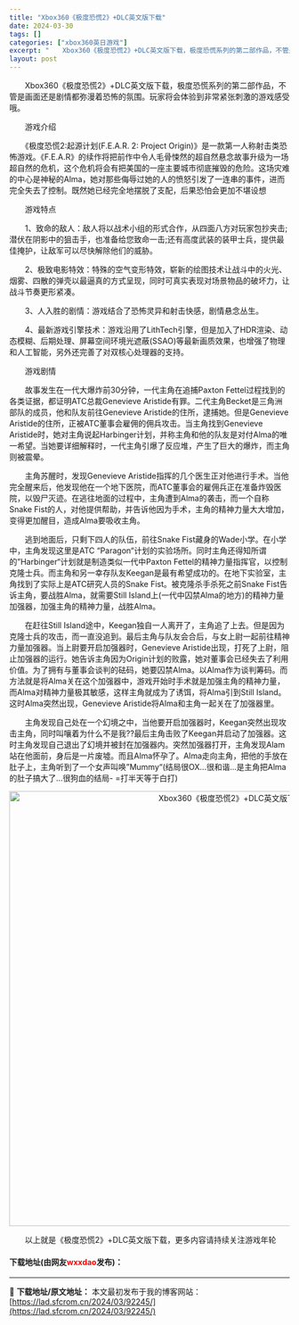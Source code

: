 ```yaml
---
title: "Xbox360《极度恐慌2》+DLC英文版下载"
date: 2024-03-30
tags: []
categories: ["xbox360英日游戏"]
excerpt: "　　Xbox360《极度恐慌2》+DLC英文版下载，极度恐慌系列的第二部作品，不管是画面还是剧情都弥漫着恐怖的氛围。玩家将会体验到非常紧张刺激的游戏感受哦。 　　游戏介绍 　　《极度恐慌2:起源计划(F.E.A.R. 2: Project Origin)》是一款第一人称射击类恐怖游戏。《F.E.A.&hellip;"
layout: post
---
```


 <p>　　Xbox360《极度恐慌2》+DLC英文版下载，极度恐慌系列的第二部作品，不管是画面还是剧情都弥漫着恐怖的氛围。玩家将会体验到非常紧张刺激的游戏感受哦。</p> <p>　　游戏介绍</p> <p>　　《极度恐慌2:起源计划(F.E.A.R. 2: Project Origin)》是一款第一人称射击类恐怖游戏。《F.E.A.R》的续作将把前作中令人毛骨悚然的超自然悬念故事升级为一场超自然的危机，这个危机将会有把美国的一座主要城市彻底摧毁的危险。这场灾难的中心是神秘的Alma，她对那些侮辱过她的人的愤怒引发了一连串的事件，进而完全失去了控制。既然她已经完全地摆脱了支配，后果恐怕会更加不堪设想</p> <p>　　游戏特点</p> <p>　　1、致命的敌人：敌人将以战术小组的形式合作，从四面八方对玩家包抄夹击;潜伏在阴影中的狙击手，也准备给您致命一击;还有高度武装的装甲士兵，提供最佳掩护，让敌军可以尽快解除他们的威胁。</p> <p>　　2、极致电影特效：特殊的空气变形特效，崭新的绘图技术让战斗中的火光、烟雾、四散的弹壳以最逼真的方式呈现，同时可真实表现对场景物品的破坏力，让战斗节奏更形紧凑。</p> <p>　　3、人入胜的剧情：游戏结合了恐怖灵异和射击快感，剧情悬念丛生。</p> <p>　　4、最新游戏引擎技术：游戏沿用了LithTech引擎，但是加入了HDR渲染、动态模糊、后期处理、屏幕空间环境光遮蔽(SSAO)等最新画质效果，也增强了物理和人工智能，另外还完善了对双核心处理器的支持。</p> <p>　　游戏剧情</p> <p>　　故事发生在一代大爆炸前30分钟，一代主角在追捕Paxton Fettel过程找到的各类证据，都证明ATC总裁Genevieve Aristide有罪。二代主角Becket是三角洲部队的成员，他和队友前往Genevieve Aristide的住所，逮捕她。但是Genevieve Aristide的住所，正被ATC董事会雇佣的佣兵攻击。当主角找到Genevieve Aristide时，她对主角说起Harbinger计划，并称主角和他的队友是对付Alma的唯一希望。当她要详细解释时，一代主角引爆了反应堆，产生了巨大的爆炸，而主角则被震晕。</p> <p>　　主角苏醒时，发现Genevieve Aristide指挥的几个医生正对他进行手术。当他完全醒来后，他发现他在一个地下医院，而ATC董事会的雇佣兵正在准备炸毁医院，以毁尸灭迹。在逃往地面的过程中，主角遭到Alma的袭击，而一个自称Snake Fist的人，对他提供帮助，并告诉他因为手术，主角的精神力量大大增加，变得更加醒目，造成Alma要吸收主角。</p> <p>　　逃到地面后，只剩下四人的队伍，前往Snake Fist藏身的Wade小学。在小学中，主角发现这里是ATC &ldquo;Paragon&ldquo;计划的实验场所。同时主角还得知所谓的&rdquo;Harbinger&ldquo;计划就是制造类似一代中Paxton Fettel的精神力量指挥官，以控制克隆士兵。而主角和另一幸存队友Keegan是最有希望成功的。在地下实验室，主角找到了实际上是ATC研究人员的Snake Fist。被克隆杀手杀死之前Snake Fist告诉主角，要战胜Alma，就需要Still Island上(一代中囚禁Alma的地方)的精神力量加强器，加强主角的精神力量，战胜Alma。</p> <p>　　在赶往Still Island途中，Keegan独自一人离开了，主角追了上去。但是因为克隆士兵的攻击，而一直没追到。最后主角与队友会合后，与女上尉一起前往精神力量加强器。当上尉要开启加强器时，Genevieve Aristide出现，打死了上尉，阻止加强器的运行。她告诉主角因为Origin计划的败露，她对董事会已经失去了利用价值。为了拥有与董事会谈判的砝码，她要囚禁Alma。以Alma作为谈判筹码。而方法就是将Alma关在这个加强器中，游戏开始时手术就是加强主角的精神力量，而Alma对精神力量极其敏感，这样主角就成为了诱饵，将Alma引到Still Island。 这时Alma突然出现，Genevieve Aristide将Alma和主角一起关在了加强器里。</p> <p>　　主角发现自己处在一个幻境之中，当他要开启加强器时，Keegan突然出现攻击主角，同时叫嚷着为什么不是我??最后主角击败了Keegan并启动了加强器。这时主角发现自己退出了幻境并被封在加强器内。突然加强器打开，主角发现Alam站在他面前，身后是一片废墟。而且Alma怀孕了。Alma走向主角，把他的手放在肚子上，主角听到了一个女声叫唤&rdquo;Mummy&ldquo;(结局很OX...很和谐...是主角把Alma的肚子搞大了...很狗血的结局- =打半天等于白打)</p> <p align="center"><img align="" border="0" src="https://lad.sfcrom.cn/wp-content/uploads/2024/03/20240330_6607d3c292cb3.jpg" width="780" alt="Xbox360《极度恐慌2》+DLC英文版下载" /></p> <p>　　以上就是《极度恐慌2》+DLC英文版下载，更多内容请持续关注游戏年轮</p> <p><h4>下载地址(由网友<font color="red">wxxdao</font>发布)：</h4></p> 

---
📖 **下载地址/原文地址：** 本文最初发布于我的博客网站：[https://lad.sfcrom.cn/2024/03/92245/](https://lad.sfcrom.cn/2024/03/92245/)
